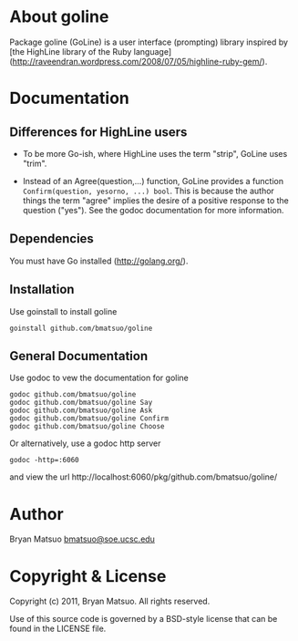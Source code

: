 About goline
=============

Package goline (GoLine) is a user interface (prompting) library inspired by
[the HighLine library of the Ruby language]
(http://raveendran.wordpress.com/2008/07/05/highline-ruby-gem/).

Documentation
=============

Differences for HighLine users
------------------------------

* To be more Go-ish, where HighLine uses the term "strip", GoLine uses "trim".

* Instead of an Agree(question,...) function, GoLine provides a function
`Confirm(question, yesorno, ...) bool`. This is because the author things the term
"agree" implies the desire of a positive response to the question ("yes").
See the godoc documentation for more information.

Dependencies
-------------

You must have Go installed (http://golang.org/). 

Installation
-------------

Use goinstall to install goline

    goinstall github.com/bmatsuo/goline

General Documentation
---------------------

Use godoc to vew the documentation for goline

    godoc github.com/bmatsuo/goline
    godoc github.com/bmatsuo/goline Say
    godoc github.com/bmatsuo/goline Ask
    godoc github.com/bmatsuo/goline Confirm
    godoc github.com/bmatsuo/goline Choose

Or alternatively, use a godoc http server

    godoc -http=:6060

and view the url http://localhost:6060/pkg/github.com/bmatsuo/goline/

Author
======

Bryan Matsuo <bmatsuo@soe.ucsc.edu>

Copyright & License
===================

Copyright (c) 2011, Bryan Matsuo.
All rights reserved.

Use of this source code is governed by a BSD-style license that can be
found in the LICENSE file.
